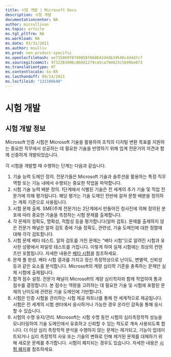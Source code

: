 ```yaml
---
title: 시험 개발 | Microsoft Docs
description: 시험 개발
documentationcenter: NA
author: micsullivan
ms.topic: article
ms.tgt_pltfrm: NA
ms.workload: NA
ms.date: 03/31/2021
ms.author: msulliv
ms.prod: non-product-specific
ms.openlocfilehash: ee715069f87d9858f668642d4db34540c4d4d7cf
ms.sourcegitcommit: 9732383406c868d1279ca5ca79d423c5b99be073
ms.translationtype: HT
ms.contentlocale: ko-KR
ms.lasthandoff: 09/14/2021
ms.locfileid: "132106640"
---
```

# <a name="exam-development"></a>시험 개발

## <a name="about-exam-development"></a>시험 개발 정보

Microsoft 인증 시험은 Microsoft 기술을 활용하여 조직의 디지털 변환 목표를 지원하는 중요한 직무에서 성공하는 데 필요한 기술을 반영하기 위해 업계 전문가의 의견과 함께 신중하게 개발되었습니다.

각 시험을 개발할 때 수행하는 단계는 다음과 같습니다.

1. 기술 능력 도메인 정의. 전문가들은 Microsoft 기술과 솔루션을 활용하는 특정 직무 역할 또는 기능 내에서 수행되는 중요한 작업을 파악합니다.
2. 시험 기술 능력 배분 정의. 1단계에서 식별된 기술은 전 세계의 추가 기술 및 직업 전문가에 의해 평가됩니다. 해당 평가는 기술 도메인 전반에 걸쳐 문항 배분을 정의하는 계획 기준으로 사용됩니다.
3. 시험 문제 출제. SME(주제 전문가)는 2단계에서 만들어진 청사진에 의해 정의된 분포에 따라 중요한 기술을 측정하는 시험 문제를 출제합니다.
4. 각 문제의 정확도, 명확성, 적합성 등을 평가합니다(알파 검토). 문제를 출제하지 않은 전문가 패널은 알파 검토 중에 기술 정확도, 관련성, 기술 도메인에 대한 정렬에 대해 각각 검토합니다.
5. 시험 문제 베타 테스트. 알파 검토를 거친 문제는 “베타 시험”으로 알려진 시험과 유사한 상황에서 파일럿 테스트를 거칩니다. 이렇게 하여 실제 시험에는 최상의 컨텐츠만 포함됩니다. 자세한 내용은 [베타 시험](/learn/certifications/beta-exams)을 참조하세요. 
6. 문제 풀 완성. 베타 시험 결과를 가지고 정신 측정학상으로 난이도, 변별력, 신뢰성 등과 같은 요소를 분석합니다. Microsoft의 계량 심리학 기준을 충족하는 문제만 실제 시험에 출제됩니다.
7. 합격 점수 설정. 전문가 패널이 Microsoft의 계량 심리학자와 함께 작업하여 통과 점수를 결정합니다. 본 점수는 역량을 고려하는 데 필요한 기술 및 시험에 포함된 문제의 난이도에 관련된 기술 도메인에 기반합니다.
8. 시험은 인증 시험을 관리하는 시험 제공 파트너를 통해 전 세계적으로 제공됩니다. 시험은 전 세계의 시험 센터에서 응시하거나 가능한 경우 온라인 감독을 통해 응시할 수 있습니다.
9. 시험의 수명 유지/관리. Microsoft는 시험 수명 동안 시험의 심리측정학적 성능을 모니터링하여 기술 도메인에서 유효하고 신뢰할 수 있는 척도로 계속 사용되도록 합니다. 더 이상 심리 측정학적 분석을 수행하지 않는 문제는 제거되고, 기능이 업데이트되거나 심리 측정학적 사유 또는 기술의 변화로 인해 제거된 문제를 대체하기 위해 새로운 문제를 추가합니다. 시험이 폐지되는 경우도 있습니다. 자세한 내용은 [시험 폐지](/learn/certifications/retired-certification-exams)를 참조하세요.
